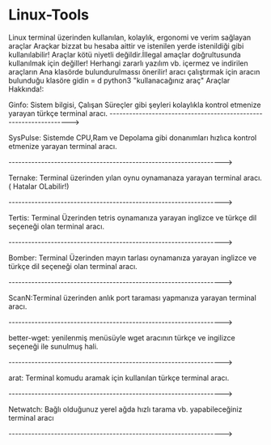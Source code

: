 # Linux-Tools
Linux terminal üzerinden kullanılan, kolaylık, ergonomi ve verim sağlayan araçlar
Araçkar bizzat bu hesaba aittir ve istenilen yerde istenildiği gibi kullanılabilir!
Araçlar kötü niyetli değildir.İllegal amaçlar doğrultusunda kullanılmak için değiller!
Herhangi zararlı yazılım vb. içermez ve indirilen araçların Ana klasörde bulundurulmassı önerilir!
aracı çalıştırmak için aracın bulunduğu klasöre gidin = d <dizin>
python3 "kullanacağınız araç"
Araçlar Hakkında!:

Ginfo: Sistem bilgisi, Çalışan Süreçler gibi şeyleri kolaylıkla kontrol etmenize
yarayan türkçe terminal aracı.
------------------------------------------------------------------>

SysPulse: Sistemde CPU,Ram ve Depolama gibi donanımları hızlıca
kontrol etmenize yarayan terminal aracı.

------------------------------------------------------------------>

Ternake: Terminal üzerinden yılan oynu oynamanaza yarayan terminal aracı. ( Hatalar OLabilir!)

------------------------------------------------------------------>

Tertis: Terminal Üzerinden tetris oynamanıza yarayan inglizce ve türkçe dil seçeneği olan terminal aracı.

------------------------------------------------------------------>

Bomber: Terminal Üzerinden mayın tarlası oynamanıza yarayan inglizce ve türkçe dil seçeneği olan terminal aracı.

------------------------------------------------------------------>

ScanN:Terminal üzerinden anlık port taraması yapmanıza yarayan terminal aracı.

------------------------------------------------------------------>

better-wget: yenilenmiş menüsüyle wget aracının türkçe ve ingilizce seçeneği ile sunulmuş hali.

------------------------------------------------------------------>

arat: Terminal komudu aramak için kullanılan türkçe terminal aracı.

------------------------------------------------------------------>

Netwatch: Bağlı olduğunuz yerel ağda hızlı tarama vb. yapabileceğiniz terminal aracı

------------------------------------------------------------------>
